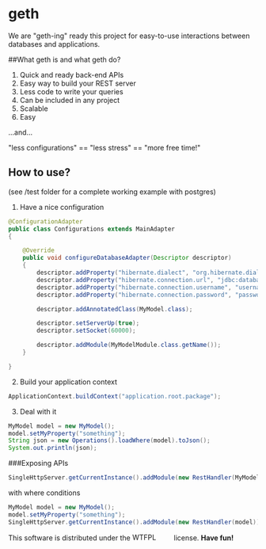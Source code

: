 # geth

We are "geth-ing" ready this project for easy-to-use interactions between databases and applications.


##What geth is and what geth do?

1. Quick and ready back-end APIs
2. Easy way to build your REST server
3. Less code to write your queries
4. Can be included in any project
5. Scalable
7. Easy

...and...

"less configurations" == "less stress" == "more free time!"


## How to use?
(see /test folder for a complete working example with postgres)

1) Have a nice configuration 

```java
@ConfigurationAdapter
public class Configurations extends MainAdapter
{

    @Override
    public void configureDatabaseAdapter(Descriptor descriptor)
    {
        descriptor.addProperty("hibernate.dialect", "org.hibernate.dialect.databaseDialect");
        descriptor.addProperty("hibernate.connection.url", "jdbc:database://my.database.com:5432/databaseName");
        descriptor.addProperty("hibernate.connection.username", "username");
        descriptor.addProperty("hibernate.connection.password", "password");

        descriptor.addAnnotatedClass(MyModel.class);

        descriptor.setServerUp(true);
        descriptor.setSocket(60000);

        descriptor.addModule(MyModelModule.class.getName());
    }

}
```

2) Build your application context

```java
ApplicationContext.buildContext("application.root.package");
```

3) Deal with it

```java
MyModel model = new MyModel();
model.setMyProperty("something");
String json = new Operations().loadWhere(model).toJson();
System.out.println(json);
```

###Exposing APIs

```java
SingleHttpServer.getCurrentInstance().addModule(new RestHandler(MyModel.class));
```

with where conditions

```java
MyModel model = new MyModel();
model.setMyProperty("something");
SingleHttpServer.getCurrentInstance().addModule(new RestHandler(model));
```

This software is distributed under the <a href="http://www.wtfpl.net/"><img
       src="http://www.wtfpl.net/wp-content/uploads/2012/12/wtfpl-badge-4.png"
       width="80" height="15" alt="WTFPL" /></a> license. <b>Have fun!</b>
